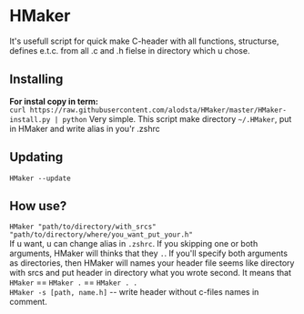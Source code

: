 # HMaker
It's usefull script for quick make C-header with all functions, structurse, defines e.t.c. from all .c and .h fielse in directory which u chose.
## Installing
**For instal copy in term:**  
`curl https://raw.githubusercontent.com/alodsta/HMaker/master/HMaker-install.py | python` 
Very simple. This script make directory `~/.HMaker`, put in HMaker and write alias in you'r .zshrc
## Updating
`HMaker --update`
## How use?
`HMaker "path/to/directory/with_srcs" "path/to/directory/where/you_want_put_your.h"`  
If u want, u can change alias in `.zshrc`.
If you skipping one or both arguments, HMaker will thinks that they `.`.
If you'll specify both arguments as directories, then HMaker will names your header file seems like directory with srcs and put header in directory what you wrote second. It means that `HMaker` == `HMaker .` == `HMaker . .`  
`HMaker -s [path, name.h]` -- write header without c-files names in comment.
